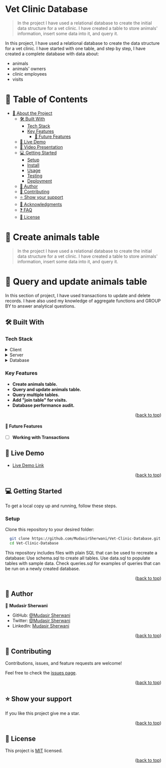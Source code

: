 <a name="readme-top"></a>

<div align="left">
  <h1>Vet Clinic Database</h1>


>In the project I have used a relational database to create the initial data structure for a vet clinic. I have created a table to store animals' information, insert some data into it, and query it.

In this project, I have used a relational database to create the data structure for a vet clinic. I have started with one table, and step by step, I have created a complete database with data about:

- animals
- animals' owners
- clinic employees
- visits


<div>
<!-- TABLE OF CONTENTS -->

# 📗 Table of Contents


- [📖 About the Project ](#-about-project-)
  - [🛠 Built With ](#-built-with-)
    - [Tech Stack ](#tech-stack-)
    - [Key Features ](#key-features-)
      - [🔭 Future Features ](#-future-features-)
  - [🚀 Live Demo ](#-live-demo-)
  - [🚀 Video Presentation ](#-Video-Project-Presentation-)
  - [💻 Getting Started ](#-getting-started-)
    - [Setup](#setup)
    - [Install](#install)
    - [Usage](#usage)
    - [Testing](#testing)
    - [Deployment](#deployment)
  - [👥 Author](#-author)
  - [🤝 Contributing ](#-contributing-)
  - [⭐️ Show your support ](#️-show-your-support-)
  - [🙏 Acknowledgments ](#-acknowledgments-)
  - [❓ FAQ ](#-faq-)
  - [📝 License ](#-license-)

<!-- PROJECT DESCRIPTION -->

# 📖 Create animals table <a name="about-project"></a>
>In the project I have used a relational database to create the initial data structure for a vet clinic. I have created a table to store animals' information, insert some data into it, and query it.


# 📖 Query and update animals table
In this section of project, I have used transactions to update and delete records. I have also used my knowledge of aggregate functions and GROUP BY to answer analytical questions.

## 🛠 Built With <a name="built-with"></a>

### Tech Stack <a name="tech-stack"></a>
   

<details>
  <summary>Client</summary>
  <ul>
    <li><a href="https://reactjs.org/">React.js</a></li>
  </ul>
</details>

<details>
  <summary>Server</summary>
  <ul>
    <li><a href="https://expressjs.com/">Express.js</a></li>
  </ul>
</details>

<details>
<summary>Database</summary>
  <ul>
    <li><a href="https://www.postgresql.org/">PostgreSQL</a></li>
  </ul>
</details>

<!-- Features -->

### Key Features <a name="key-features"></a>

- **Create animals table.**
- **Query and update animals table.**
- **Query multiple tables.**
- **Add "join table" for visits.**
- **Database performance audit.**


<p align="right">(<a href="#readme-top">back to top</a>)</p>

#### 🔭 Future Features <a name="future-features"></a>

- [ ] **Working with Transactions**


<!-- LIVE DEMO -->

## 🚀 Live Demo <a name="live-demo"></a>

- <a href="/" target="_blank">Live Demo Link</a>

<p align="right">(<a href="#readme-top">back to top</a>)</p>



<!-- GETTING STARTED -->

## 💻 Getting Started <a name="getting-started"></a>

To get a local copy up and running, follow these steps.

### Setup

Clone this repository to your desired folder:

```sh
  git clone https://github.com/MudasirSherwani/Vet-Clinic-Database.git
  cd Vet-Clinic-Database
```
This repository includes files with plain SQL that can be used to recreate a database:
Use schema.sql to create all tables.
Use data.sql to populate tables with sample data.
Check queries.sql for examples of queries that can be run on a newly created database.


<p align="right">(<a href="#readme-top">back to top</a>)</p>

<!-- AUTHORS -->
<a name="authors"></a>
## 👥 Author
👤 **Mudasir Sherwani**

- GitHub: [@Mudasir Sherwani](https://github.com/MudasirSherwani)
- Twitter: [@Mudasir Sherwani](https://twitter.com/mudasirsherwani)
- LinkedIn: [Mudasir Sherwani](https://linkedin.com/in/mudasir-sherwani)


<p align="right">(<a href="#readme-top">back to top</a>)</p>


<!-- CONTRIBUTING -->

## 🤝 Contributing <a name="contributing"></a>

Contributions, issues, and feature requests are welcome!

Feel free to check the [issues page](https://github.com/MudasirSherwani/Vet-Clinic-Databaseissues).

<p align="right">(<a href="#readme-top">back to top</a>)</p>

<!-- SUPPORT -->

## ⭐️ Show your support <a name="support"></a>

If you like this project give me a star.

<p align="right">(<a href="#readme-top">back to top</a>)</p>

 
<!-- LICENSE -->

## 📝 License <a name="license"></a>

This project is [MIT](https://github.com/MudasirSherwani/Vet-Clinic-Database/blob/main/LICENSE) licensed.

<p align="right">(<a href="#readme-top">back to top</a>)</p>
